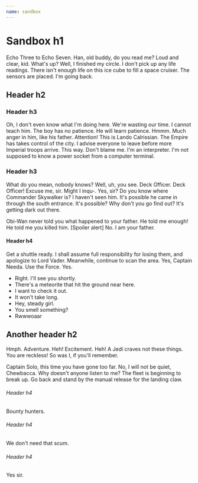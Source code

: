 ```yaml
---
name: sandbox
---
```


# Sandbox h1

Echo Three to Echo Seven. Han, old buddy, do you read me? Loud and clear, kid. What's up? Well, I finished my circle. I don't pick up any life readings. There isn't enough life on this ice cube to fill a space cruiser. The sensors are placed. I'm going back.

## Header h2

### Header h3

Oh, I don't even know what I'm doing here. We're wasting our time. I cannot teach him. The boy has no patience. He will learn patience. Hmmm. Much anger in him, like his father. Attention! This is Lando Calrissian. The Empire has takes control of the city. I advise everyone to leave before more Imperial troops arrive. This way. Don't blame me. I'm an interpreter. I'm not supposed to know a power socket from a computer terminal.

### Header h3

What do you mean, nobody knows? Well, uh, you see. Deck Officer. Deck Officer! Excuse me, sir. Might I inqu-. Yes, sir? Do you know where Commander Skywalker is? I haven't seen him. It's possible he came in through the south entrance. It's possible? Why don't you go find out? It's getting dark out there.

Obi-Wan never told you what happened to your father. He told me enough! He told me you killed him. [Spoiler alert] No. I am your father.

#### Header h4

Get a shuttle ready. I shall assume full responsibility for losing them, and apologize to Lord Vader. Meanwhile, continue to scan the area. Yes, Captain Needa. Use the Force. Yes.

- Right. I'll see you shortly.    
- There's a meteorite that hit the ground near here.
- I want to check it out.
- It won't take long.
- Hey, steady girl.
- You smell something?
- Rwwwoaar

## Another header h2

Hmph. Adventure. Heh! Excitement. Heh! A Jedi craves not these things. You are reckless! So was I, if you'll remember.

Captain Solo, this time you have gone too far. No, I will not be quiet, Chewbacca. Why doesn't anyone listen to me? The fleet is beginning to break up. Go back and stand by the manual release for the landing claw.

###### Header h4

Bounty hunters.

###### Header h4

We don't need that scum.

###### Header h4

Yes sir.






